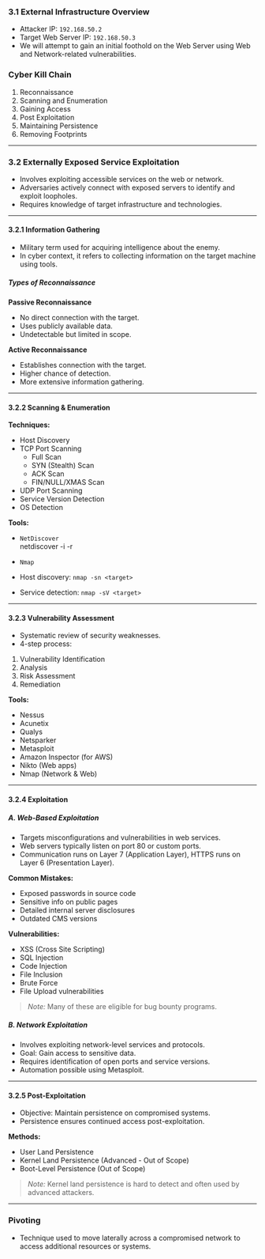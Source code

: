 ### 3.1 External Infrastructure Overview

- Attacker IP: `192.168.50.2`
- Target Web Server IP: `192.168.50.3`
- We will attempt to gain an initial foothold on the Web Server using Web and Network-related vulnerabilities.

### Cyber Kill Chain

1. Reconnaissance  
2. Scanning and Enumeration  
3. Gaining Access  
4. Post Exploitation  
5. Maintaining Persistence  
6. Removing Footprints  

---

### 3.2 Externally Exposed Service Exploitation

- Involves exploiting accessible services on the web or network.
- Adversaries actively connect with exposed servers to identify and exploit loopholes.
- Requires knowledge of target infrastructure and technologies.

---

#### 3.2.1 Information Gathering

- Military term used for acquiring intelligence about the enemy.
- In cyber context, it refers to collecting information on the target machine using tools.

##### Types of Reconnaissance

**Passive Reconnaissance**
- No direct connection with the target.
- Uses publicly available data.
- Undetectable but limited in scope.

**Active Reconnaissance**
- Establishes connection with the target.
- Higher chance of detection.
- More extensive information gathering.

---

#### 3.2.2 Scanning & Enumeration

**Techniques:**
- Host Discovery  
- TCP Port Scanning  
  - Full Scan  
  - SYN (Stealth) Scan  
  - ACK Scan  
  - FIN/NULL/XMAS Scan  
- UDP Port Scanning  
- Service Version Detection  
- OS Detection  

**Tools:**
- `NetDiscover`  
netdiscover -i <interface> -r <IP address CIDR format>


- `Nmap`  
- Host discovery: `nmap -sn <target>`
- Service detection: `nmap -sV <target>`

---

#### 3.2.3 Vulnerability Assessment

- Systematic review of security weaknesses.
- 4-step process:
1. Vulnerability Identification  
2. Analysis  
3. Risk Assessment  
4. Remediation  

**Tools:**
- Nessus  
- Acunetix  
- Qualys  
- Netsparker  
- Metasploit  
- Amazon Inspector (for AWS)  
- Nikto (Web apps)  
- Nmap (Network & Web)

---

#### 3.2.4 Exploitation

##### A. Web-Based Exploitation

- Targets misconfigurations and vulnerabilities in web services.
- Web servers typically listen on port 80 or custom ports.
- Communication runs on Layer 7 (Application Layer), HTTPS runs on Layer 6 (Presentation Layer).

**Common Mistakes:**
- Exposed passwords in source code  
- Sensitive info on public pages  
- Detailed internal server disclosures  
- Outdated CMS versions  

**Vulnerabilities:**
- XSS (Cross Site Scripting)  
- SQL Injection  
- Code Injection  
- File Inclusion  
- Brute Force  
- File Upload vulnerabilities  

> *Note:* Many of these are eligible for bug bounty programs.

##### B. Network Exploitation

- Involves exploiting network-level services and protocols.
- Goal: Gain access to sensitive data.
- Requires identification of open ports and service versions.
- Automation possible using Metasploit.

---

#### 3.2.5 Post-Exploitation

- Objective: Maintain persistence on compromised systems.
- Persistence ensures continued access post-exploitation.

**Methods:**
- User Land Persistence  
- Kernel Land Persistence (Advanced - Out of Scope)  
- Boot-Level Persistence (Out of Scope)  

> *Note:* Kernel land persistence is hard to detect and often used by advanced attackers.

---

### Pivoting

- Technique used to move laterally across a compromised network to access additional resources or systems.
